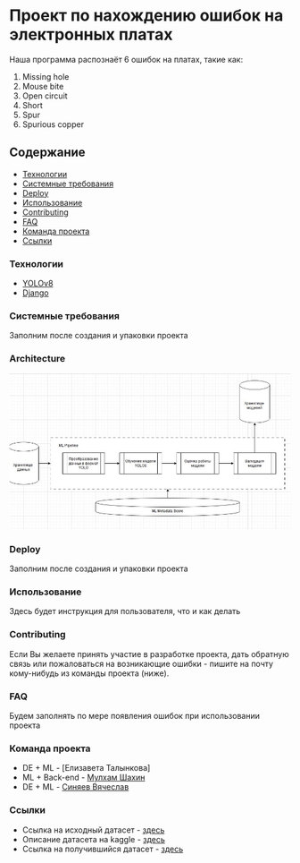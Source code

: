 # Проект по нахождению ошибок на электронных платах
Наша программа распознаёт 6 ошибок на платах, такие как:
1. Missing hole
2. Mouse bite
3. Open circuit
4. Short
5. Spur
6. Spurious copper

## Содержание
- [Технологии](#технологии)
- [Системные требования](#системные-требования)
- [Deploy](#deploy)
- [Использование](#использование)
- [Contributing](#contributing)
- [FAQ](#faq)
- [Команда проекта](#команда-проекта)
- [Ссылки](#ссылки)

### Технологии
- [YOLOv8](https://github.com/ultralytics/ultralytics)
- [Django](https://www.djangoproject.com)


### Системные требования 
Заполним после создания и упаковки проекта

### Architecture 

![ml pipeline.jpg](images%2Fml%20pipeline.jpg)

### Deploy
Заполним после создания и упаковки проекта

### Использование
Здесь будет инструкция для пользователя, что и как делать

### Contributing
Если Вы желаете принять участие в разработке проекта, дать обратную связь или пожаловаться на возникающие ошибки - пишите на почту кому-нибудь из команды проекта (ниже).

### FAQ
Будем заполнять по мере появления ошибок при использовании проекта

### Команда проекта
- DE + ML - [Елизавета Талынкова]
- ML + Back-end - [Мулхам Шахин](https://www.linkedin.com/in/mulham-shaheen-684352206/)
- DE + ML - [Синяев Вячеслав](https://www.linkedin.com/in/vyacheslavsinyaev/) 

### Ссылки
- Ссылка на исходный датасет - [здесь](https://www.dropbox.com/s/h0f39nyotddibsb/VOC_PCB.zip?dl=0)
- Описание датасета на kaggle - [здесь](https://www.kaggle.com/datasets/sudharshann/pcb-defect-dataset)
- Ссылка на получившийся датасет - [здесь](https://drive.google.com/drive/folders/1RbKRm6jYgw1rHkB8_KPg4Eu-Q_fVcrPc?usp=sharing)

